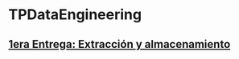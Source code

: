 # TPDataEngineering

## [1era Entrega: Extracción y almacenamiento](docs/1-Extraccion-almacenamiento.pdf)